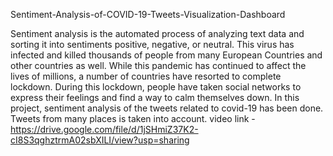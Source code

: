 Sentiment-Analysis-of-COVID-19-Tweets-Visualization-Dashboard

Sentiment analysis is the automated process of analyzing text data and sorting it into sentiments positive, negative, or neutral.  This virus has infected and killed thousands of people from many European Countries and other countries as well.
While this pandemic has continued to affect the lives of millions, a number of countries have resorted to complete lockdown. 
During this lockdown, people have taken social networks to express their feelings and find a way to calm themselves down. 
In this project, sentiment analysis of the tweets related to covid-19 has been done. Tweets from many places is taken into account.
video link - https://drive.google.com/file/d/1jSHmiZ37K2-cI8S3qghztrmA02sbXILI/view?usp=sharing
